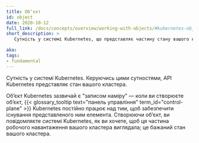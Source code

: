 ```yaml
---
title: Обʼєкт
id: object
date: 2020-10-12
full_link: /docs/concepts/overview/working-with-objects/#kubernetes-objects
short_description: >
   Сутність у системі Kubernetes, що представляє частину стану вашого кластеру.

aka: 
tags:
- fundamental
---
```

Сутність у системі Kubernetes. Керуючись цими сутностями, API Kubernetes представляє стан вашого кластера.

<!--more-->

Обʼєкт Kubernetes зазвичай є "записом наміру" — коли ви створюєте обʼєкт, {{< glossary_tooltip text="панель управління" term_id="control-plane" >}} Kubernetes постійно працює над тим, щоб забезпечити існування представленого ним елемента. Створюючи обʼєкт, ви повідомляєте системі Kubernetes, як ви хочете, щоб ця частина робочого навантаження вашого кластера виглядала; це бажаний стан вашого кластера.
